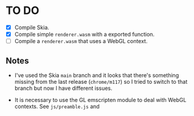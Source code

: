 # TO DO

- [x] Compile Skia.
- [x] Compile simple `renderer.wasm` with a exported function.
- [ ] Compile a `renderer.wasm` that uses a WebGL context.

## Notes

- I've used the Skia `main` branch and it looks that there's something missing from the last release (`chrome/m117`) so I tried to switch to that branch but now I have different issues.

- It is necessary to use the GL emscripten module to deal with WebGL contexts. See `js/preamble.js` and
